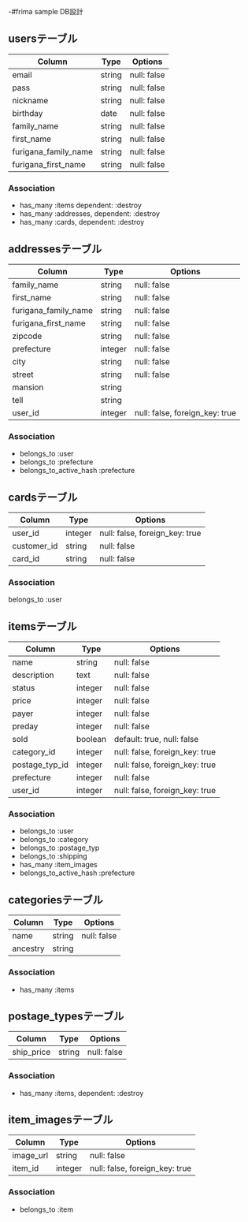 -#frima sample DB設計
## usersテーブル
|Column|Type|Options|
|------|----|-------|
|email|string|null: false|
|pass|string|null: false|
|nickname|string|null: false|
|birthday|date|null: false|
|family_name|string|null: false|
|first_name|string|null: false|
|furigana_family_name|string|null: false|
|furigana_first_name|string|null: false|
### Association
- has_many :items dependent: :destroy
- has_many :addresses, dependent: :destroy
- has_many :cards, dependent: :destroy

## addressesテーブル
|Column|Type|Options|
|------|----|-------|
|family_name|string|null: false|
|first_name|string|null: false|
|furigana_family_name|string|null: false|
|furigana_first_name|string|null: false|
|zipcode|string|null: false|
|prefecture|integer|null: false|
|city|string|null: false|
|street|string|null: false|
|mansion|string|
|tell|string|
|user_id|integer|null: false, foreign_key: true|
### Association
- belongs_to :user
- belongs_to :prefecture
- belongs_to_active_hash :prefecture

## cardsテーブル
<!-- gem Payjpを使う -->
|Column|Type|Options|
|------|----|-------|
|user_id|integer|null: false, foreign_key: true|
|customer_id|string|null: false|
|card_id|string|null: false|
### Association
belongs_to :user

## itemsテーブル
|Column|Type|Options|
|------|----|-------|
|name|string|null: false|
|description|text|null: false|
|status|integer|null: false| <!-- enumを使う -->
|price|integer|null: false|
|payer|integer|null: false| <!-- enumを使う -->
|preday|integer|null: false| <!-- enumを使う -->
|sold|boolean|default: true, null: false|
|category_id|integer|null: false, foreign_key: true|
|postage_typ_id|integer|null: false, foreign_key: true|
|prefecture|integer|null: false|
|user_id|integer|null: false, foreign_key: true|

### Association
- belongs_to :user
- belongs_to :category
- belongs_to :postage_typ
- belongs_to :shipping
- has_many :item_images
- belongs_to_active_hash :prefecture

## categoriesテーブル
|Column|Type|Options|
|------|----|-------|
|name|string|null: false|
|ancestry|string|
### Association
- has_many :items

<!-- prefecturesモデルはある。gem  active hash-->

## postage_typesテーブル
|Column|Type|Options|
|------|----|-------|
|ship_price|string|null: false|
### Association
- has_many :items, dependent: :destroy

## item_imagesテーブル
|Column|Type|Options|
|------|----|-------|
|image_url|string|null: false|
|item_id|integer|null: false, foreign_key: true|
### Association
- belongs_to :item